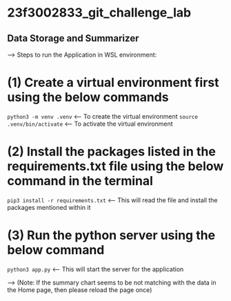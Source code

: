 # 23f3002833_git_challenge_lab
## Data Storage and Summarizer

--> Steps to run the Application in WSL environment:

# (1) Create a virtual environment first using the below commands 

   `python3 -m venv .venv`            <-- To create the virtual environment
   `source .venv/bin/activate`        <-- To activate the virtual environment

# (2) Install the packages listed in the requirements.txt file using the below command in the terminal

   `pip3 install -r requirements.txt`        <-- This will read the file and install the packages mentioned within it

# (3) Run the python server using the below command

   `python3 app.py`            <-- This will start the server for the application


--> (Note: If the summary chart seems to be not matching with the data in the Home page,
     then please reload the page once)